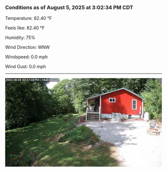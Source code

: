 ### Conditions as of August 5, 2025 at 3:02:34 PM CDT 

Temperature: 82.40 &deg;F

Feels like: 82.40 &deg;F

Humidity: 75%

Wind Direction: WNW

Windspeed: 0.0 mph

Wind Gust: 0.0 mph

---

<img src="./images/latest.jpeg"/>

